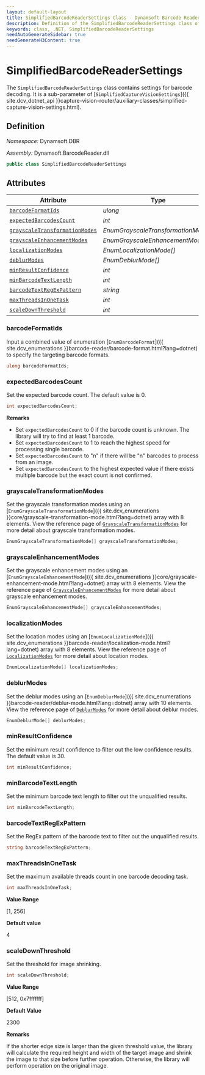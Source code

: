```yaml
---
layout: default-layout
title: SimplifiedBarcodeReaderSettings Class - Dynamsoft Barcode Reader Module .NET Edition API Reference
description: Definition of the SimplifiedBarcodeReaderSettings class of the CaptureVisionRouter class in Dynamsoft Barcode Reader Module .NET Edition.
keywords: class, .NET, SimplifiedBarcodeReaderSettings
needAutoGenerateSidebar: true
needGenerateH3Content: true
---
```


# SimplifiedBarcodeReaderSettings

The `SimplifiedBarcodeReaderSettings` class contains settings for barcode decoding. It is a sub-parameter of [`SimplifiedCaptureVisionSettings`]({{ site.dcv_dotnet_api }}capture-vision-router/auxiliary-classes/simplified-capture-vision-settings.html).

## Definition

*Namespace:* Dynamsoft.DBR

*Assembly:* Dynamsoft.BarcodeReader.dll

```csharp
public class SimplifiedBarcodeReaderSettings
```

## Attributes

| Attribute | Type |
| --------- | ---- |
| [`barcodeFormatIds`](#barcodeformatids) | *ulong* |
| [`expectedBarcodesCount`](#expectedbarcodescount) | *int* |
| [`grayscaleTransformationModes`](#grayscaletransformationmodes) | *EnumGrayscaleTransformationMode[]* |
| [`grayscaleEnhancementModes`](#grayscaleenhancementmodes) | *EnumGrayscaleEnhancementMode[]* |
| [`localizationModes`](#localizationmodes) | *EnumLocalizationMode[]* |
| [`deblurModes`](#deblurmodes) | *EnumDeblurMode[]* |
| [`minResultConfidence`](#minresultconfidence) | *int* |
| [`minBarcodeTextLength`](#minbarcodetextlength) | *int* |
| [`barcodeTextRegExPattern`](#barcodetextregexpattern) | *string* |
| [`maxThreadsInOneTask`](#maxthreadsinonetask) | *int* |
| [`scaleDownThreshold`](#scaledownthreshold) | *int* |

### barcodeFormatIds

Input a combined value of enumeration [`EnumBarcodeFormat`]({{ site.dcv_enumerations }}barcode-reader/barcode-format.html?lang=dotnet) to specify the targeting barcode formats.

```csharp
ulong barcodeFormatIds;
```

### expectedBarcodesCount

Set the expected barcode count. The default value is 0.

```csharp
int expectedBarcodesCount;
```

**Remarks**

* Set `expectedBarcodesCount` to 0 if the barcode count is unknown. The library will try to find at least 1 barcode.
* Set `expectedBarcodesCount` to 1 to reach the highest speed for processing single barcode.
* Set `expectedBarcodesCount` to "n" if there will be "n" barcodes to process from an image.
* Set `expectedBarcodesCount` to the highest expected value if there exists multiple barcode but the exact count is not confirmed.

### grayscaleTransformationModes

Set the grayscale transformation modes using an [`EnumGrayscaleTransformationMode`]({{ site.dcv_enumerations }}core/grayscale-transformation-mode.html?lang=dotnet) array with 8 elements. View the reference page of <a href="{{ site.dcv_parameters_reference }}image-parameter/grayscale-transformation-modes.html?product=dbr&repoType=core" target="_blank">`GrayscaleTransformationModes`</a> for more detail about grayscale transformation modes.

```csharp
EnumGrayscaleTransformationMode[] grayscaleTransformationModes;
```

### grayscaleEnhancementModes

Set the grayscale enhancement modes using an [`EnumGrayscaleEnhancementMode`]({{ site.dcv_enumerations }}core/grayscale-enhancement-mode.html?lang=dotnet) array with 8 elements. View the reference page of <a href="{{ site.dcv_parameters_reference }}image-parameter/grayscale-enhancement-modes.html?product=dbr&repoType=core" target="_blank">`GrayscaleEnhancementModes`</a> for more detail about grayscale enhancement modes.

```csharp
EnumGrayscaleEnhancementMode[] grayscaleEnhancementModes;
```

### localizationModes

Set the location modes using an [`EnumLocalizationMode`]({{ site.dcv_enumerations }}barcode-reader/localization-mode.html?lang=dotnet) array with 8 elements. View the reference page of <a href="{{ site.dcv_parameters_reference }}barcode-reader-task-settings/localization-modes.html?product=dbr&repoType=core" target="_blank">`LocalizationModes`</a> for more detail about location modes.

```csharp
EnumLocalizationMode[] localizationModes;
```

### deblurModes

Set the deblur modes using an [`EnumDeblurMode`]({{ site.dcv_enumerations }}barcode-reader/deblur-mode.html?lang=dotnet) array with 10 elements. View the reference page of <a href="{{ site.dcv_parameters_reference }}barcode-reader-task-settings/deblur-modes.html?product=dbr&repoType=core" target="_blank">`DeblurModes`</a> for more detail about deblur modes.

```csharp
EnumDeblurMode[] deblurModes;
```

### minResultConfidence

Set the minimum result confidence to filter out the low confidence results. The default value is 30.

```csharp
int minResultConfidence;
```

### minBarcodeTextLength

Set the minimum barcode text length to filter out the unqualified results.

```csharp
int minBarcodeTextLength;
```

### barcodeTextRegExPattern

Set the RegEx pattern of the barcode text to filter out the unqualified results.

```csharp
string barcodeTextRegExPattern;
```

### maxThreadsInOneTask

Set the maximum available threads count in one barcode decoding task.

```csharp
int maxThreadsInOneTask;
```

**Value Range**

[1, 256]

**Default value**

4

### scaleDownThreshold

Set the threshold for image shrinking.

```csharp
int scaleDownThreshold;
```

**Value Range**

[512, 0x7fffffff]

**Default Value**

2300

**Remarks**

If the shorter edge size is larger than the given threshold value, the library will calculate the required height and width of the target image and shrink the image to that size before further operation. Otherwise, the library will perform operation on the original image.

